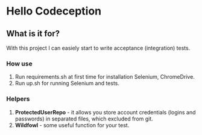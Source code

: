 # Hello Codeception

## What is it for?

With this project I can easiely start to write acceptance (integration) tests.


### How use

1. Run requirements.sh at first time for installation Selenium, ChromeDrive.
2. Run up.sh for running Selenium and tests.


### Helpers

1. **ProtectedUserRepo** - it allows you store account credentials (logins and passwords) in separated files, which excluded from git.
2. **Wildfowl** - some useful function for your test.